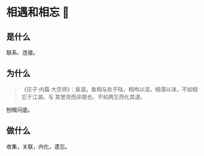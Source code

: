 # 相遇和相忘 🔗

## 是什么

联系、连接。

## 为什么

> 《庄子·内篇·大宗师》：泉涸，鱼相与处于陆，相呴以湿，相濡以沫，不如相忘于江湖。与 其誉尧而非桀也，不如两忘而化其道。

刨根问底。

## 做什么

收集，关联，内化，遗忘。

